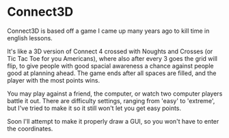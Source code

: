 # Connect3D
Connect3D is based off a game I came up many years ago to kill time in english lessons. 

It's like a 3D version of Connect 4 crossed with Noughts and Crosses (or Tic Tac Toe for you Americans), where also after every 3 goes the grid will flip, to give people with good spacial awareness a chance against people good at planning ahead. The game ends after all spaces are filled, and the player with the most points wins.

You may play against a friend, the computer, or watch two computer players battle it out. There are difficulty settings, ranging from 'easy' to 'extreme', but I've tried to make it so it still won't let you get easy points.

Soon I'll attempt to make it properly draw a GUI, so you won't have to enter the coordinates.
